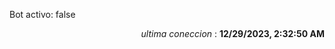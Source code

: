 <p>Bot activo: false</p>
<p align="right"><i>ultima coneccion</i> : <b>12/29/2023, 2:32:50 AM</b></p>

